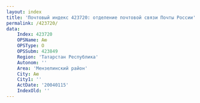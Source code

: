 ```yaml
---
layout: index
title: 'Почтовый индекс 423720: отделение почтовой связи Почты России'
permalink: /423720/
data:
    Index: 423720
    OPSName: Аю
    OPSType: О
    OPSSubm: 423849
    Region: 'Татарстан Республика'
    Autonom: ''
    Area: 'Мензелинский район'
    City: Аю
    City1: ''
    ActDate: '20040115'
    IndexOld: ''
---
```

